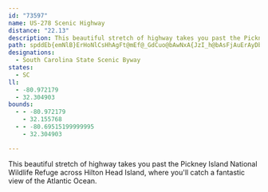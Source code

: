 ```yaml
---
id: "73597"
name: US-278 Scenic Highway
distance: "22.13"
description: This beautiful stretch of highway takes you past the Pickney Island National Wildlife Refuge across Hilton Head Island, where you'll catch a fantastic view of the Atlantic Ocean.
path: spddEb{emNlB}ErHoNlCsHhAgFt@mEf@_GdCuo@bAwNxA{JzI_h@bAsFjAuErAyDbEaIra@kl@zA{Cl@gBrAmGZaDLkCIgGOaCwHiu@_@gFG_C?gFl@k]nBc_Af@mE`AeEbOi`@bBwHtAwMl@kD~@cExCkK`FcPjPkf@lAgChDaFxAgBhAcAxAcArOaJhEsDlEgFrU}]dLoPbl@gp@pBmBnSuOxCsCvQ}RxAsBtAqChDcLnQ{p@pE{ObAsCxEoJlWec@|B_GbAoFNqD?}ETyKb@oDXsA|EaMhTkg@bCsHvk@_|BnAgCvBqCbo@uj@pAwA~AiDh@eCReCdAipAEq@ToC`Fib@xA}NX_BbEs_@JeBL_A@aK?aIIaEUqB_CqIOeB?eBHgBf@aEbRos@X}ATiDAsDs@kGy@oDe@kAmTw`@}@uBy@}C[cBIoCBuBX{DdPi|An@yDb@sAzAaDrB}BfC_BhCy@hBU|DDxANfCx@dNpGpIfDbHfDrAf@|Ab@z@DLKhCPzKhCtCjA|B`B|AvAlH`KxR|ZjJbNHZpH~K|V~`@lJnNvTp[zNdUjL`QjZba@nSdVbFtFvB~C|FzLnS|`@zMjVvI`Qb@x@dDtLnDdR
designations:
  - South Carolina State Scenic Byway
states:
  - SC
ll:
  - -80.972179
  - 32.304903
bounds:
  - - -80.972179
    - 32.155768
  - - -80.69515199999995
    - 32.304903

---
```


This beautiful stretch of highway takes you past the Pickney Island National Wildlife Refuge across Hilton Head Island, where you'll catch a fantastic view of the Atlantic Ocean.
